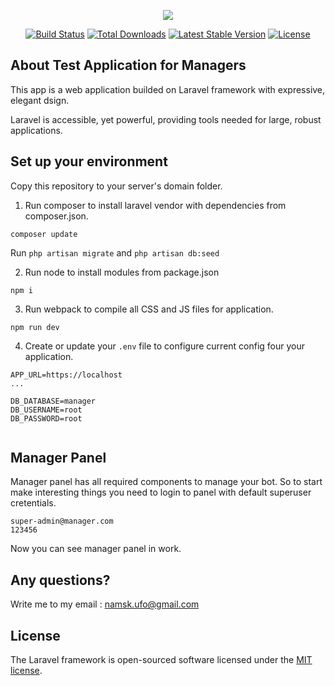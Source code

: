 <p align="center"><img src="https://laravel.com/assets/img/components/logo-laravel.svg"></p>

<p align="center">
<a href="https://travis-ci.org/laravel/framework"><img src="https://travis-ci.org/laravel/framework.svg" alt="Build Status"></a>
<a href="https://packagist.org/packages/laravel/framework"><img src="https://poser.pugx.org/laravel/framework/d/total.svg" alt="Total Downloads"></a>
<a href="https://packagist.org/packages/laravel/framework"><img src="https://poser.pugx.org/laravel/framework/v/stable.svg" alt="Latest Stable Version"></a>
<a href="https://packagist.org/packages/laravel/framework"><img src="https://poser.pugx.org/laravel/framework/license.svg" alt="License"></a>
</p>

## About Test Application for Managers

This app is a web application builded on Laravel framework with expressive, elegant dsign.

Laravel is accessible, yet powerful, providing tools needed for large, robust applications.

## Set up your environment
Copy this repository to your server's domain folder.

1. Run composer to install laravel vendor with dependencies from composer.json.

```
composer update
```

Run `php artisan migrate` and `php artisan db:seed`

2. Run node to install modules from package.json

```
npm i
```

3. Run webpack to compile all CSS and JS files for application.

```
npm run dev
```

4. Create or update your `.env` file to configure current config four your application.

```
APP_URL=https://localhost
...

DB_DATABASE=manager
DB_USERNAME=root
DB_PASSWORD=root


```

## Manager Panel
Manager panel has all required components to manage your bot. So to start make interesting things you need to login to panel with default superuser cretentials.

```
super-admin@manager.com
123456
```

Now you can see manager panel in work.

## Any questions?

Write me to my email : namsk.ufo@gmail.com


## License

The Laravel framework is open-sourced software licensed under the [MIT license](http://opensource.org/licenses/MIT).
